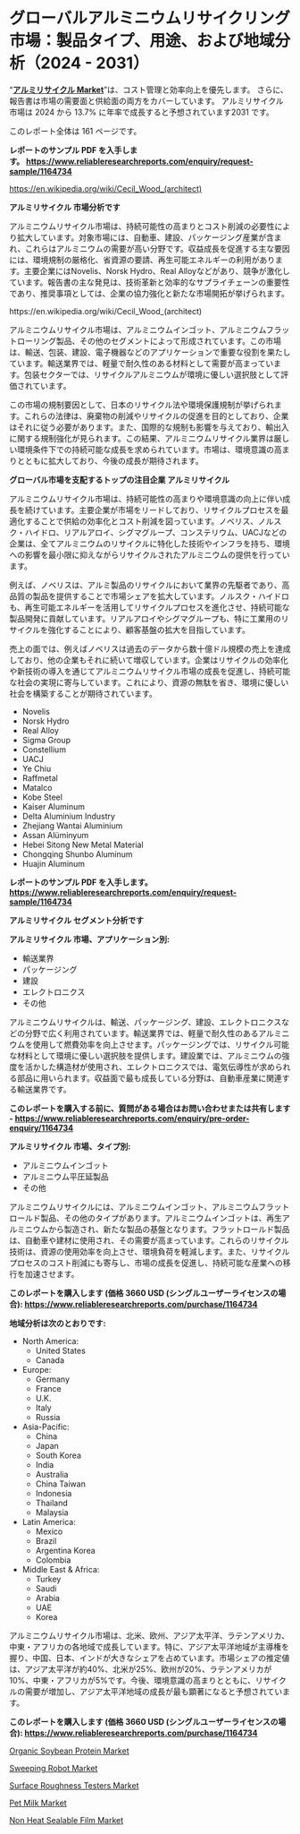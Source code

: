 <p><h1>グローバルアルミニウムリサイクリング市場：製品タイプ、用途、および地域分析（2024 - 2031）</h1></p><p>&ldquo;<strong><a href="https://www.reliableresearchreports.com/global-aluminium-recycling-market-r1164734?utm_campaign=110&utm_medium=9&utm_source=Github&utm_content=ia&utm_term=10102024&utm_id=aluminium-recycling">アルミリサイクル Market</a></strong>&rdquo;は、コスト管理と効率向上を優先します。 さらに、報告書は市場の需要面と供給面の両方をカバーしています。 アルミリサイクル 市場は 2024 から 13.7% に年率で成長すると予想されています2031 です。</p>
<p>このレポート全体は 161 ページです。</p>
<p><strong>レポートのサンプル PDF を入手します。&nbsp;<a href="https://www.reliableresearchreports.com/enquiry/request-sample/1164734?utm_campaign=110&utm_medium=9&utm_source=Github&utm_content=ia&utm_term=10102024&utm_id=aluminium-recycling">https://www.reliableresearchreports.com/enquiry/request-sample/1164734</a></strong></p>
<p><a href="https://en.wikipedia.org/wiki/Cecil_Wood_(architect)?utm_campaign=110&utm_medium=9&utm_source=Github&utm_content=ia&utm_term=10102024&utm_id=aluminium-recycling">https://en.wikipedia.org/wiki/Cecil_Wood_(architect)</a></p>
<p><strong>アルミリサイクル 市場分析です</strong></p>
<p><p>アルミニウムリサイクル市場は、持続可能性の高まりとコスト削減の必要性により拡大しています。対象市場には、自動車、建設、パッケージング産業が含まれ、これらはアルミニウムの需要が高い分野です。収益成長を促進する主な要因には、環境規制の厳格化、省資源の要請、再生可能エネルギーの利用があります。主要企業にはNovelis、Norsk Hydro、Real Alloyなどがあり、競争が激化しています。報告書の主な発見は、技術革新と効率的なサプライチェーンの重要性であり、推奨事項としては、企業の協力強化と新たな市場開拓が挙げられます。</p></p>
<p>https://en.wikipedia.org/wiki/Cecil_Wood_(architect)</p>
<p><p>アルミニウムリサイクル市場は、アルミニウムインゴット、アルミニウムフラットローリング製品、その他のセグメントによって形成されています。この市場は、輸送、包装、建設、電子機器などのアプリケーションで重要な役割を果たしています。輸送業界では、軽量で耐久性のある材料として需要が高まっています。包装セクターでは、リサイクルアルミニウムが環境に優しい選択肢として評価されています。</p><p>この市場の規制要因として、日本のリサイクル法や環境保護規制が挙げられます。これらの法律は、廃棄物の削減やリサイクルの促進を目的としており、企業はそれに従う必要があります。また、国際的な規制も影響を与えており、輸出入に関する規制強化が見られます。この結果、アルミニウムリサイクル業界は厳しい環境条件下での持続可能な成長を求められています。市場は、環境意識の高まりとともに拡大しており、今後の成長が期待されます。</p></p>
<p><strong>グローバル市場を支配するトップの注目企業 アルミリサイクル</strong></p>
<p><p>アルミニウムリサイクル市場は、持続可能性の高まりや環境意識の向上に伴い成長を続けています。主要企業が市場をリードしており、リサイクルプロセスを最適化することで供給の効率化とコスト削減を図っています。ノベリス、ノルスク・ハイドロ、リアルアロイ、シグマグループ、コンステリウム、UACJなどの企業は、全てアルミニウムのリサイクルに特化した技術やインフラを持ち、環境への影響を最小限に抑えながらリサイクルされたアルミニウムの提供を行っています。</p><p>例えば、ノベリスは、アルミ製品のリサイクルにおいて業界の先駆者であり、高品質の製品を提供することで市場シェアを拡大しています。ノルスク・ハイドロも、再生可能エネルギーを活用してリサイクルプロセスを進化させ、持続可能な製品開発に貢献しています。リアルアロイやシグマグループも、特に工業用のリサイクルを強化することにより、顧客基盤の拡大を目指しています。</p><p>売上の面では、例えばノベリスは過去のデータから数十億ドル規模の売上を達成しており、他の企業もそれに続いて増収しています。企業はリサイクルの効率化や新技術の導入を通じてアルミニウムリサイクル市場の成長を促進し、持続可能な社会の実現に寄与しています。これにより、資源の無駄を省き、環境に優しい社会を構築することが期待されています。</p></p>
<p><ul><li>Novelis</li><li>Norsk Hydro</li><li>Real Alloy</li><li>Sigma Group</li><li>Constellium</li><li>UACJ</li><li>Ye Chiu</li><li>Raffmetal</li><li>Matalco</li><li>Kobe Steel</li><li>Kaiser Aluminum</li><li>Delta Aluminium Industry</li><li>Zhejiang Wantai Aluminium</li><li>Assan Alüminyum</li><li>Hebei Sitong New Metal Material</li><li>Chongqing Shunbo Aluminum</li><li>Huajin Aluminum</li></ul></p>
<p><strong>レポートのサンプル PDF を入手します。 <a href="https://www.reliableresearchreports.com/enquiry/request-sample/1164734?utm_campaign=110&utm_medium=9&utm_source=Github&utm_content=ia&utm_term=10102024&utm_id=aluminium-recycling">https://www.reliableresearchreports.com/enquiry/request-sample/1164734</a></strong></p>
<p><strong>アルミリサイクル セグメント分析です</strong></p>
<p><strong>アルミリサイクル 市場、アプリケーション別:</strong></p>
<p><ul><li>輸送業界</li><li>パッケージング</li><li>建設</li><li>エレクトロニクス</li><li>その他</li></ul></p>
<p><p>アルミニウムリサイクルは、輸送、パッケージング、建設、エレクトロニクスなどの分野で広く利用されています。輸送業界では、軽量で耐久性のあるアルミニウムを使用して燃費効率を向上させます。パッケージングでは、リサイクル可能な材料として環境に優しい選択肢を提供します。建設業では、アルミニウムの強度を活かした構造材が使用され、エレクトロニクスでは、電気伝導性が求められる部品に用いられます。収益面で最も成長している分野は、自動車産業に関連する輸送業界です。</p></p>
<p><strong>このレポートを購入する前に、質問がある場合はお問い合わせまたは共有します - <a href="https://www.reliableresearchreports.com/enquiry/pre-order-enquiry/1164734?utm_campaign=110&utm_medium=9&utm_source=Github&utm_content=ia&utm_term=10102024&utm_id=aluminium-recycling">https://www.reliableresearchreports.com/enquiry/pre-order-enquiry/1164734</a></strong></p>
<p><strong>アルミリサイクル 市場、タイプ別:</strong></p>
<p><ul><li>アルミニウムインゴット</li><li>アルミニウム平圧延製品</li><li>その他</li></ul></p>
<p><p>アルミニウムリサイクルには、アルミニウムインゴット、アルミニウムフラットロールド製品、その他のタイプがあります。アルミニウムインゴットは、再生アルミニウムから製造され、新たな製品の基盤となります。フラットロールド製品は、自動車や建材に使用され、その需要が高まっています。これらのリサイクル技術は、資源の使用効率を向上させ、環境負荷を軽減します。また、リサイクルプロセスのコスト削減にも寄与し、市場の成長を促進し、持続可能な産業への移行を加速させます。</p></p>
<p><strong>このレポートを購入します (価格 3660 USD (シングルユーザーライセンスの場合): <a href="https://www.reliableresearchreports.com/purchase/1164734?utm_campaign=110&utm_medium=9&utm_source=Github&utm_content=ia&utm_term=10102024&utm_id=aluminium-recycling">https://www.reliableresearchreports.com/purchase/1164734</a></strong></p>
<p><strong>地域分析は次のとおりです:</strong></p>
<p><ul>
    <li>
        North America:
        <ul>
            <li>United States</li>
            <li>Canada</li>
        </ul>
    </li>
    <li>
        Europe:
        <ul>
            <li>Germany</li>
            <li>France</li>
            <li>U.K.</li>
            <li>Italy</li>
            <li>Russia</li>
        </ul>
    </li>
    <li>
        Asia-Pacific:
        <ul>
            <li>China</li>
            <li>Japan</li>
            <li>South Korea</li>
            <li>India</li>
            <li>Australia</li>
            <li>China Taiwan</li>
            <li>Indonesia</li>
            <li>Thailand</li>
            <li>Malaysia</li>
        </ul>
    </li>
    <li>
        Latin America:
        <ul>
            <li>Mexico</li>
            <li>Brazil</li>
            <li>Argentina Korea</li>
            <li>Colombia</li>
        </ul>
    </li>
    <li>
        Middle East & Africa:
        <ul>
            <li>Turkey</li>
            <li>Saudi</li>
            <li>Arabia</li>
            <li>UAE</li>
            <li>Korea</li>
        </ul>
    </li>
    </ul></p>
<p><p>アルミニウムリサイクル市場は、北米、欧州、アジア太平洋、ラテンアメリカ、中東・アフリカの各地域で成長しています。特に、アジア太平洋地域が主導権を握り、中国、日本、インドが大きなシェアを占めています。市場シェアの推定値は、アジア太平洋が約40%、北米が25%、欧州が20%、ラテンアメリカが10%、中東・アフリカが5%です。今後、環境意識の高まりとともに、リサイクルの需要が増加し、アジア太平洋地域の成長が最も顕著になると予想されています。</p></p>
<p><strong>このレポートを購入します (価格 3660 USD (シングルユーザーライセンスの場合): <a href="https://www.reliableresearchreports.com/purchase/1164734?utm_campaign=110&utm_medium=9&utm_source=Github&utm_content=ia&utm_term=10102024&utm_id=aluminium-recycling">https://www.reliableresearchreports.com/purchase/1164734</a></strong></p>
<p><p><a href="https://issuu.com/reportprime-2/docs/organic-soybean-protein-market-size_c9ae51068746e8?utm_campaign=110&utm_medium=9&utm_source=Github&utm_content=ia&utm_term=10102024&utm_id=aluminium-recycling">Organic Soybean Protein Market</a></p><p><a href="https://www.linkedin.com/pulse/sweeping-robot-momentum-charting-73-cagr-path-2024-2031-pojee?utm_campaign=110&utm_medium=9&utm_source=Github&utm_content=ia&utm_term=10102024&utm_id=aluminium-recycling">Sweeping Robot Market</a></p><p><a href="https://www.linkedin.com/pulse/opportunities-challenges-surface-roughness-testers-market-heeqe?utm_campaign=110&utm_medium=9&utm_source=Github&utm_content=ia&utm_term=10102024&utm_id=aluminium-recycling">Surface Roughness Testers Market</a></p><p><a href="https://issuu.com/reportprime-2/docs/pet-milk-market-size-2030.pptx_fbfbd66bc2fa60?utm_campaign=110&utm_medium=9&utm_source=Github&utm_content=ia&utm_term=10102024&utm_id=aluminium-recycling">Pet Milk Market</a></p><p><a href="https://github.com/HeatherFernandez476/Market-Research-Report-List-1/blob/main/non-heat-sealable-film-market.md?utm_campaign=110&utm_medium=9&utm_source=Github&utm_content=ia&utm_term=10102024&utm_id=aluminium-recycling">Non Heat Sealable Film Market</a></p></p>